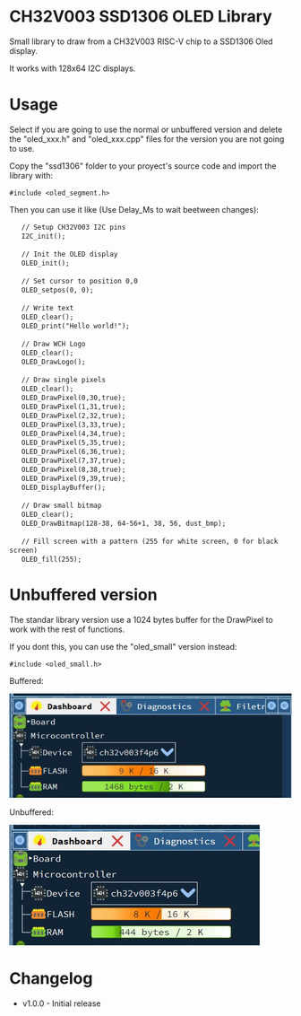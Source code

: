 # CH32V003 SSD1306 OLED Library
 Small library to draw from a CH32V003 RISC-V chip to a SSD1306 Oled display.
 
 It works with 128x64 I2C displays. 
 
 # Usage
 Select if you are going to use the normal or unbuffered version and delete the "oled_xxx.h" and "oled_xxx.cpp" files for the version you are not going to use.
 
 Copy the "ssd1306" folder to your proyect's source code and import the library with:
 ```
 #include <oled_segment.h>
 ```
 
 Then you can use it like (Use Delay_Ms to wait beetween changes):
 ```
	// Setup CH32V003 I2C pins
	I2C_init();
	
	// Init the OLED display
	OLED_init();

	// Set cursor to position 0,0
	OLED_setpos(0, 0); 

	// Write text
	OLED_clear();
	OLED_print("Hello world!");

	// Draw WCH Logo
	OLED_clear();
	OLED_DrawLogo();

	// Draw single pixels
	OLED_clear();
	OLED_DrawPixel(0,30,true);
	OLED_DrawPixel(1,31,true);
	OLED_DrawPixel(2,32,true);
	OLED_DrawPixel(3,33,true);
	OLED_DrawPixel(4,34,true);
	OLED_DrawPixel(5,35,true);
	OLED_DrawPixel(6,36,true);
	OLED_DrawPixel(7,37,true);
	OLED_DrawPixel(8,38,true);
	OLED_DrawPixel(9,39,true);
	OLED_DisplayBuffer();
	
	// Draw small bitmap
	OLED_clear();
	OLED_DrawBitmap(128-38, 64-56+1, 38, 56, dust_bmp);
	
	// Fill screen with a pattern (255 for white screen, 0 for black screen)
	OLED_fill(255);
 ```
 
 # Unbuffered version
 The standar library version use a 1024 bytes buffer for the DrawPixel to work with the rest of functions.
 
 If you dont this, you can use the "oled_small" version instead: 
 ```
 #include <oled_small.h>
 ```
 Buffered: 
 
 ![Buffered](https://github.com/rotura/CH32V003-SSD1306-OLED-Library/blob/main/images/buffered.jpg)
 
 Unbuffered:
 
 ![Unbuffered](https://github.com/rotura/CH32V003-SSD1306-OLED-Library/blob/main/images/unbuffered.jpg)
 
 
 # Changelog
 
 * v1.0.0 - Initial release 
 